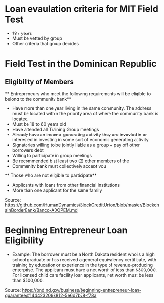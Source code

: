 # Loan evaulation criteria for MIT Field Test

* 18+ years
* Must be vetted by group 
* Other criteria that group decides 

# Field Test in the Dominican Republic 

## Eligibility of Members

** Entrepreneurs who meet the following requirements will be eligible to belong to the community bank**

* Have more than one year living in the same community. The address must be located within the priority area of where the community bank is located.
* Must be 18 to 60 years old
* Have attended all Training Group meetings
* Already have an income-generating activity they are invovled in or interested in investing in some sort of economic generating activity
* Signatories willing to be jointly liable as a group + pay off other borrowers debt 
* Willing to participate in group meetings
* Be recommended b  at least two (2) other members of the 
* Community bank must collectively accept you

** Those who are not eligible to participate**

* Applicants with loans from other financial institutions 
* More than one applicant for the same family 

Source: https://github.com/HumanDynamics/BlockCreditUnion/blob/master/BlockchainBorderBank/Banco-ADOPEM.md

# Beginning Entrepreneur Loan Eligibility

* Example: The borrower must be a North Dakota resident who is a high school graduate or has received a general equivalency certificate, with training by education or experience in the type of revenue-producing enterprise. The applicant must have a net worth of less than $300,000. For licensed child care facility loan applicants, net worth must be less than $500,000.

Source: https://bnd.nd.gov/business/beginning-entrepreneur-loan-guarantee/#1444232098812-5e6d7b78-f78a
